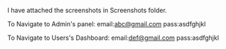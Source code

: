 I have attached the screenshots in Screenshots folder.

To Navigate to Admin's panel:
email:abc@gmail.com
pass:asdfghjkl

To Navigate to Users's Dashboard:
email:def@gmail.com
pass:asdfghjkl
